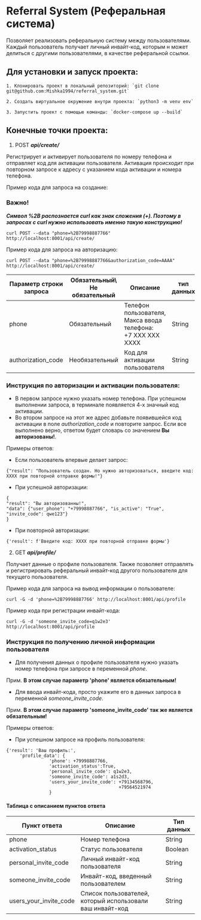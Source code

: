 # Referral System (Реферальная система)

Позволяет реализовать реферальную систему между пользователями. Каждый пользователь получает личный инвайт-код,
которым н может делиться с другими пользователями, в качестве реферальной ссылки.

## Для установки и запуск проекта:

    1. Клонировать проект в локальный репозиторий: `git clone git@github.com:Mishka1994/referral_system.git`
    
    2. Создать виртуальное окружение внутри проекта: `python3 -m venv env`

    3. Запустить проект с помощью команды: `docker-compose up --build`


## Конечные точки проекта:

1. POST ***api/create/***

Регистрирует и активирует пользователя по номеру телефона и отправляет код для активации пользователя.
Активация происходит при повторном запросе к адресу с указанием кода активации и номера телефона.

Пример кода для запроса на создание:

### Важно! 

___Символ %2B распознается curl как знак сложения (+). Поэтому в запросах с curl нужно использовать именно такую конструкцию!___

`curl POST --data "phone=%2B79998887766" http://localhost:8001/api/create/`



Пример кода для запроса на авторизацию:

`curl POST --data "phone=%2B79998887766&authorization_code=AAAA" http://localhost:8001/api/create/`

| Параметр строки запроса | Обязательный\ Не обязательный | Описание                                                              | тип данных |
|-------------------------|-------------------------------|-----------------------------------------------------------------------|------------|
| phone                   | Обязательный                  | Телефон пользователя, <br/> Макса ввода телефона:<br/>+7 ХХХ ХХХ ХХХХ | String     |
| authorization_code      | Необязательный                | Код для активации пользователя                                        | String     |

### Инструкция по авторизации и активации пользователя:

- В первом запросе нужно указать номер телефона. При успешном выполнении запроса, в терминале появляется 4-х значный
  код активации.
- Во втором запросе на этот же адрес добавьте появившейся код активации в поле *authorization_code* и повторите запрос.
  Если все выполнено верно, ответом будет словарь со значением **Вы авторизованы!**.

Примеры ответов:

- Если пользователь впервые делает запрос:

```
{"result": "Пользователь создан. Но нужно авторизоваться, введите код: ХХХХ при повторной отправке формы!"}
```

- При успешной авторизации:

```
{
"result": "Вы авторизованны!",
"data": {"user_phone": "+79998887766", "is_active": "True", "invite_code": qwe123"}
}
```

- При повторной авторизации:

```
{'result': f'Введите код: ХХХХ при повторной отправке формы'}
```

2. GET ***api/profile/***

Получает данные о профиле пользователя. Также позволяет отправлять и регистрировать реферальный инвайт-код
другого пользователя для текущего пользователя.

Пример кода для запроса на вывод информации о пользователе:

`curl -G -d 'phone=%2B79998887766' http://localhost:8001/api/profile`

Пример кода при регистрации инвайт-кода:

`curl -G -d 'someone_invite_code=q1w2e3' http://localhost:8001/api/profile`

### Инструкция по получению личной информации пользователя

- Для получения данных о профиле пользователя нужно указать номер телефона при запросе в переменной _phone_.

Прим. __В этом случае параметр 'phone' является обязательным!__

- Для ввода инвайт-кода, просто укажите его в данных запроса в переменной _someone_invite_code_.

Прим. __В этом случае параметр 'someone_invite_code' так же является обязательным!__

Примеры ответов:

- При успешном запросе на профиль пользователя:

```
{'result': 'Ваш профиль:',
     'profile_data': {
                'phone': +79998887766,
                'activation_status':True,
                'personal_invite_code': q1w2e3,
                'someone_invite_code': a1s2d3,
                'users_your_invite_code': +79134568796,
                                          +79564521974                 
                }
```
#### Таблица с описанием пунктов ответа

| Пункт ответа           | Описание                                                  | Тип данных |
|------------------------|-----------------------------------------------------------|------------|
| phone                  | Номер телефона                                            | String     |
| activation_status      | Статус пользователя                                       | Boolean    |
| personal_invite_code   | Личный инвайт-код пользователя                            | String     |
| someone_invite_code    | Инвайт-код, введенный пользователем                       | String     |
| users_your_invite_code | Список пользователей, который использовали ваш инвайт-код | String     |
